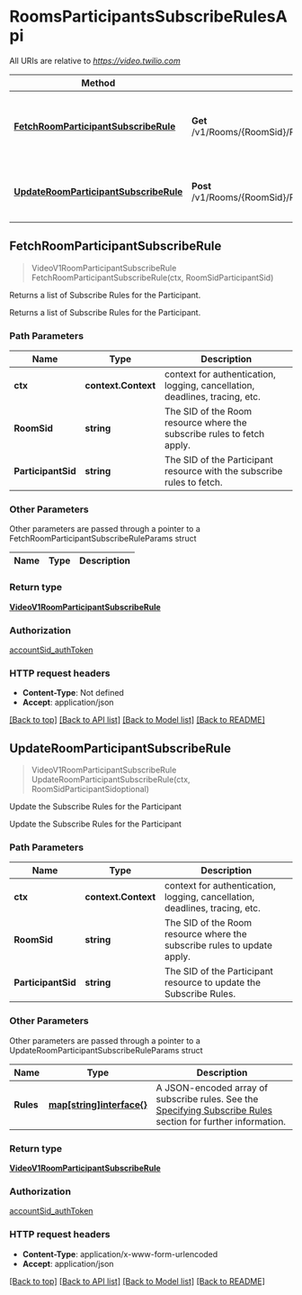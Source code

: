 # RoomsParticipantsSubscribeRulesApi

All URIs are relative to *https://video.twilio.com*

Method | HTTP request | Description
------------- | ------------- | -------------
[**FetchRoomParticipantSubscribeRule**](RoomsParticipantsSubscribeRulesApi.md#FetchRoomParticipantSubscribeRule) | **Get** /v1/Rooms/{RoomSid}/Participants/{ParticipantSid}/SubscribeRules | Returns a list of Subscribe Rules for the Participant.
[**UpdateRoomParticipantSubscribeRule**](RoomsParticipantsSubscribeRulesApi.md#UpdateRoomParticipantSubscribeRule) | **Post** /v1/Rooms/{RoomSid}/Participants/{ParticipantSid}/SubscribeRules | Update the Subscribe Rules for the Participant



## FetchRoomParticipantSubscribeRule

> VideoV1RoomParticipantSubscribeRule FetchRoomParticipantSubscribeRule(ctx, RoomSidParticipantSid)

Returns a list of Subscribe Rules for the Participant.

Returns a list of Subscribe Rules for the Participant.

### Path Parameters


Name | Type | Description
------------- | ------------- | -------------
**ctx** | **context.Context** | context for authentication, logging, cancellation, deadlines, tracing, etc.
**RoomSid** | **string** | The SID of the Room resource where the subscribe rules to fetch apply.
**ParticipantSid** | **string** | The SID of the Participant resource with the subscribe rules to fetch.

### Other Parameters

Other parameters are passed through a pointer to a FetchRoomParticipantSubscribeRuleParams struct


Name | Type | Description
------------- | ------------- | -------------

### Return type

[**VideoV1RoomParticipantSubscribeRule**](VideoV1RoomParticipantSubscribeRule.md)

### Authorization

[accountSid_authToken](../README.md#accountSid_authToken)

### HTTP request headers

- **Content-Type**: Not defined
- **Accept**: application/json

[[Back to top]](#) [[Back to API list]](../README.md#documentation-for-api-endpoints)
[[Back to Model list]](../README.md#documentation-for-models)
[[Back to README]](../README.md)


## UpdateRoomParticipantSubscribeRule

> VideoV1RoomParticipantSubscribeRule UpdateRoomParticipantSubscribeRule(ctx, RoomSidParticipantSidoptional)

Update the Subscribe Rules for the Participant

Update the Subscribe Rules for the Participant

### Path Parameters


Name | Type | Description
------------- | ------------- | -------------
**ctx** | **context.Context** | context for authentication, logging, cancellation, deadlines, tracing, etc.
**RoomSid** | **string** | The SID of the Room resource where the subscribe rules to update apply.
**ParticipantSid** | **string** | The SID of the Participant resource to update the Subscribe Rules.

### Other Parameters

Other parameters are passed through a pointer to a UpdateRoomParticipantSubscribeRuleParams struct


Name | Type | Description
------------- | ------------- | -------------
**Rules** | [**map[string]interface{}**](map[string]interface{}.md) | A JSON-encoded array of subscribe rules. See the [Specifying Subscribe Rules](https://www.twilio.com/docs/video/api/track-subscriptions#specifying-sr) section for further information.

### Return type

[**VideoV1RoomParticipantSubscribeRule**](VideoV1RoomParticipantSubscribeRule.md)

### Authorization

[accountSid_authToken](../README.md#accountSid_authToken)

### HTTP request headers

- **Content-Type**: application/x-www-form-urlencoded
- **Accept**: application/json

[[Back to top]](#) [[Back to API list]](../README.md#documentation-for-api-endpoints)
[[Back to Model list]](../README.md#documentation-for-models)
[[Back to README]](../README.md)

